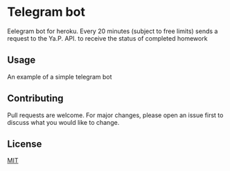 # Telegram bot
Еelegram bot for heroku. 
Every 20 minutes (subject to free limits) sends a request to the Ya.P. API. to receive the status of completed homework

## Usage
An example of a simple telegram bot
## Contributing
Pull requests are welcome. For major changes, please open an issue first to discuss what you would like to change.

## License
[MIT](https://choosealicense.com/licenses/mit/)
